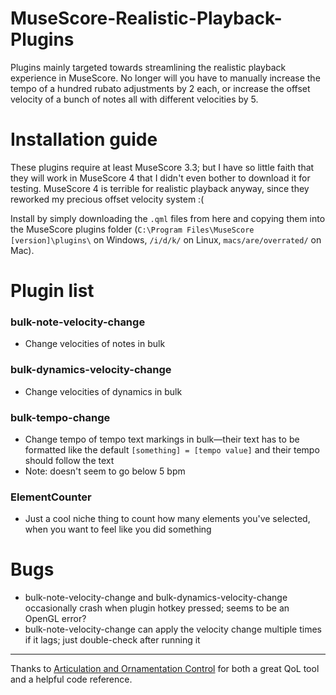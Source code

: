 # MuseScore-Realistic-Playback-Plugins

Plugins mainly targeted towards streamlining the realistic playback experience in MuseScore. No longer will you have to manually increase the tempo of a hundred rubato adjustments by 2 each, or increase the offset velocity of a bunch of notes all with different velocities by 5.

# Installation guide

These plugins require at least MuseScore 3.3; but I have so little faith that they will work in MuseScore 4 that I didn't even bother to download it for testing. MuseScore 4 is terrible for realistic playback anyway, since they reworked my precious offset velocity system :(

Install by simply downloading the `.qml` files from here and copying them into the MuseScore plugins folder (`C:\Program Files\MuseScore [version]\plugins\` on Windows, `/i/d/k/` on Linux, `macs/are/overrated/` on Mac).

# Plugin list

### bulk-note-velocity-change
- Change velocities of notes in bulk

### bulk-dynamics-velocity-change
- Change velocities of dynamics in bulk

### bulk-tempo-change
- Change tempo of tempo text markings in bulk—their text has to be formatted like the default `[something] = [tempo value]` and their tempo should follow the text
- Note: doesn't seem to go below 5 bpm

### ElementCounter
- Just a cool niche thing to count how many elements you've selected, when you want to feel like you did something

# Bugs
- bulk-note-velocity-change and bulk-dynamics-velocity-change occasionally crash when plugin hotkey pressed; seems to be an OpenGL error?
- bulk-note-velocity-change can apply the velocity change multiple times if it lags; just double-check after running it

---

Thanks to [Articulation and Ornamentation Control](https://github.com/BernardGreenberg/MuseScorePlugins) for both a great QoL tool and a helpful code reference.
